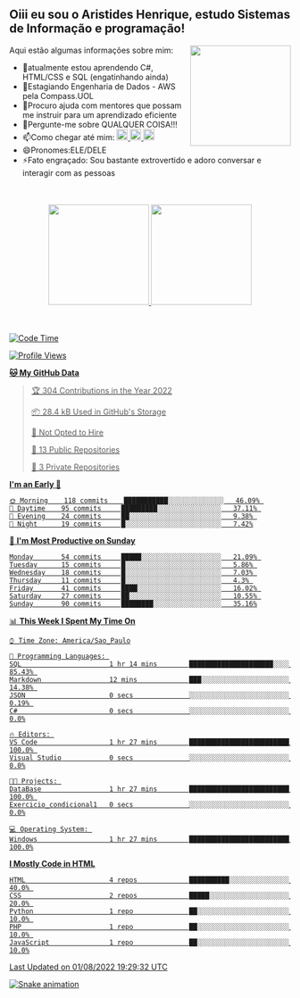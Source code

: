 ## Oiii eu sou o Aristides Henrique, estudo Sistemas de Informação e programação!

<div >
Aqui estão algumas informações sobre mim:<img align="right" height="180em" src="https://user-images.githubusercontent.com/97318481/177042589-45d62122-82a9-4a32-b3a7-87b322825b2f.png">
</div>

- 🌱atualmente estou aprendendo C#, HTML/CSS e SQL (engatinhando ainda)
- 👯Estagiando Engenharia de Dados - AWS pela Compass.UOL
- 🤔Procuro ajuda com mentores que possam me instruir para um aprendizado eficiente
- 💬Pergunte-me sobre QUALQUER COISA!!!
- 📫Como chegar até mim:
  <a href="https://www.instagram.com/aryhenry/" target="_blank">
  <img src="https://img.shields.io/badge/-Instagram-%23E4405F?style=for-the-badge&logo=instagram&logoColor=black" height="20px">
  </a>
  <a href="https://www.linkedin.com/in/aristides-henrique/" target="_blank">
  <img src="https://img.shields.io/badge/-LinkedIn-%230077B5?style=for-the-badge&logo=linkedin&logoColor=black" height="20px">
  </a> 
  <a href="mailto:arihenriqueuna@gmail.com">
  <img src="https://img.shields.io/badge/-Gmail-%23333?style=for-the-badge&logo=gmail&logoColor=white" height="20px">
  </a>
- 😄Pronomes:ELE/DELE
- ⚡Fato engraçado: Sou bastante extrovertido e adoro conversar e interagir com as pessoas
<br/>
<br/>
<div align="center">
  <a href="https://github.com/arihenrique">
  <img height="180em" src="https://github-readme-stats.vercel.app/api?username=arihenrique&show_icons=true&theme=dracula&include_all_commits=true&count_private=true"/>
  <img height="180em" src="https://github-readme-stats.vercel.app/api/top-langs/?username=arihenrique&layout=compact&langs_count=7&theme=dracula"/>
</div><br/><br/>

<!--START_SECTION:waka-->
![Code Time](http://img.shields.io/badge/Code%20Time-22%20hrs%2050%20mins-blue)

![Profile Views](http://img.shields.io/badge/Profile%20Views-7-blue)

**🐱 My GitHub Data** 

> 🏆 304 Contributions in the Year 2022
 > 
> 📦 28.4 kB Used in GitHub's Storage 
 > 
> 🚫 Not Opted to Hire
 > 
> 📜 13 Public Repositories 
 > 
> 🔑 3 Private Repositories  
 > 
**I'm an Early 🐤** 

```text
🌞 Morning    118 commits    ███████████░░░░░░░░░░░░░░   46.09% 
🌆 Daytime    95 commits     █████████░░░░░░░░░░░░░░░░   37.11% 
🌃 Evening    24 commits     ██░░░░░░░░░░░░░░░░░░░░░░░   9.38% 
🌙 Night      19 commits     █░░░░░░░░░░░░░░░░░░░░░░░░   7.42%

```
📅 **I'm Most Productive on Sunday** 

```text
Monday       54 commits     █████░░░░░░░░░░░░░░░░░░░░   21.09% 
Tuesday      15 commits     █░░░░░░░░░░░░░░░░░░░░░░░░   5.86% 
Wednesday    18 commits     █░░░░░░░░░░░░░░░░░░░░░░░░   7.03% 
Thursday     11 commits     █░░░░░░░░░░░░░░░░░░░░░░░░   4.3% 
Friday       41 commits     ████░░░░░░░░░░░░░░░░░░░░░   16.02% 
Saturday     27 commits     ██░░░░░░░░░░░░░░░░░░░░░░░   10.55% 
Sunday       90 commits     ████████░░░░░░░░░░░░░░░░░   35.16%

```


📊 **This Week I Spent My Time On** 

```text
⌚︎ Time Zone: America/Sao_Paulo

💬 Programming Languages: 
SQL                      1 hr 14 mins        █████████████████████░░░░   85.43% 
Markdown                 12 mins             ███░░░░░░░░░░░░░░░░░░░░░░   14.38% 
JSON                     0 secs              ░░░░░░░░░░░░░░░░░░░░░░░░░   0.19% 
C#                       0 secs              ░░░░░░░░░░░░░░░░░░░░░░░░░   0.0%

🔥 Editors: 
VS Code                  1 hr 27 mins        █████████████████████████   100.0% 
Visual Studio            0 secs              ░░░░░░░░░░░░░░░░░░░░░░░░░   0.0%

🐱‍💻 Projects: 
DataBase                 1 hr 27 mins        █████████████████████████   100.0% 
Exercicio_condicional1   0 secs              ░░░░░░░░░░░░░░░░░░░░░░░░░   0.0%

💻 Operating System: 
Windows                  1 hr 27 mins        █████████████████████████   100.0%

```

**I Mostly Code in HTML** 

```text
HTML                     4 repos             ██████████░░░░░░░░░░░░░░░   40.0% 
CSS                      2 repos             █████░░░░░░░░░░░░░░░░░░░░   20.0% 
Python                   1 repo              ██░░░░░░░░░░░░░░░░░░░░░░░   10.0% 
PHP                      1 repo              ██░░░░░░░░░░░░░░░░░░░░░░░   10.0% 
JavaScript               1 repo              ██░░░░░░░░░░░░░░░░░░░░░░░   10.0%

```



 Last Updated on 01/08/2022 19:29:32 UTC
<!--END_SECTION:waka-->

![Snake animation](https://github.com/arihenrique/arihenrique/blob/output/github-contribution-grid-snake.svg)
